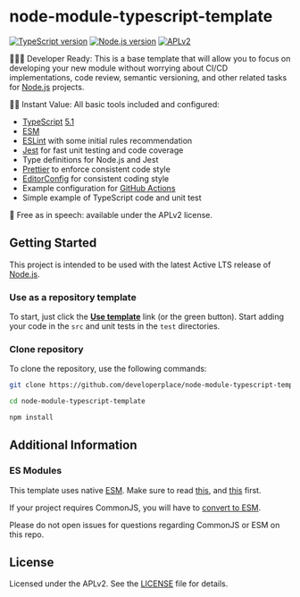 # node-module-typescript-template

[![TypeScript version][ts-badge]][typescript]
[![Node.js version][nodejs-badge]][nodejs]
[![APLv2][license-badge]][license]

👩🏻‍💻 Developer Ready: This is a base template that will allow you to focus on developing your new module without worrying about CI/CD implementations, code review, semantic versioning, and other related tasks for [Node.js][nodejs] projects.

🏃🏽 Instant Value: All basic tools included and configured:

- [TypeScript][typescript] [5.1][typescript]
- [ESM][esm]
- [ESLint][eslint] with some initial rules recommendation
- [Jest][jest] for fast unit testing and code coverage
- Type definitions for Node.js and Jest
- [Prettier][prettier] to enforce consistent code style
- [EditorConfig][editorconfig] for consistent coding style
- Example configuration for [GitHub Actions][gh-actions]
- Simple example of TypeScript code and unit test

🤲 Free as in speech: available under the APLv2 license.

## Getting Started

This project is intended to be used with the latest Active LTS release of [Node.js][nodejs].

### Use as a repository template

To start, just click the **[Use template][repo-template-action]** link (or the green button). Start adding your code in the `src` and unit tests in the `test` directories.

### Clone repository

To clone the repository, use the following commands:

```sh
git clone https://github.com/developerplace/node-module-typescript-template

cd node-module-typescript-template

npm install
```

## Additional Information

### ES Modules

This template uses native [ESM][esm]. Make sure to read [this][nodejs-esm], and [this][ts47-esm] first.

If your project requires CommonJS, you will have to [convert to ESM][sindresorhus-esm].

Please do not open issues for questions regarding CommonJS or ESM on this repo.

## License

Licensed under the APLv2. See the [LICENSE](https://github.com/developerplace/node-module-typescript-template/blob/main/LICENSE) file for details.

[ts-badge]: https://img.shields.io/badge/TypeScript-5.1-blue.svg
[nodejs-badge]: https://img.shields.io/badge/Node.js->=%2018.12-blue.svg
[nodejs]: https://nodejs.org/dist/latest-v18.x/docs/api/
[gha-badge]: https://github.com/developerplace/node-module-typescript-template/actions/workflows/nodejs.yml/badge.svg
[gha-ci]: https://github.com/developerplace/node-module-typescript-template/actions/workflows/nodejs.yml
[typescript]: https://www.typescriptlang.org/
[typescript-5-1]: https://devblogs.microsoft.com/typescript/announcing-typescript-5-1/
[license-badge]: https://img.shields.io/badge/license-APLv2-blue.svg
[license]: https://github.com/developerplace/node-module-typescript-template/blob/main/LICENSE
[sponsor-badge]: https://img.shields.io/badge/♥-Sponsor-fc0fb5.svg
[sponsor]: https://github.com/sponsors/developerplace
[jest]: https://facebook.github.io/jest/
[eslint]: https://github.com/eslint/eslint
[wiki-js-tests]: https://github.com/developerplace/node-module-typescript-template/wiki/Unit-tests-in-plain-JavaScript
[prettier]: https://prettier.io
[volta]: https://volta.sh
[volta-getting-started]: https://docs.volta.sh/guide/getting-started
[volta-tomdale]: https://twitter.com/tomdale/status/1162017336699838467?s=20
[gh-actions]: https://github.com/features/actions
[repo-template-action]: https://github.com/developerplace/node-module-typescript-template/generate
[esm]: https://developer.mozilla.org/en-US/docs/Web/JavaScript/Guide/Modules
[sindresorhus-esm]: https://gist.github.com/sindresorhus/a39789f98801d908bbc7ff3ecc99d99c
[nodejs-esm]: https://nodejs.org/docs/latest-v16.x/api/esm.html
[ts47-esm]: https://devblogs.microsoft.com/typescript/announcing-typescript-5-1/#esm-nodejs
[editorconfig]: https://editorconfig.org
